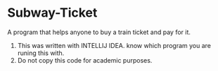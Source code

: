 # Subway-Ticket
A program that helps anyone to buy a train ticket and pay for it.


1) This was written with INTELLIJ IDEA. know which program you are runing this with.
2) Do not copy this code for academic purposes.
